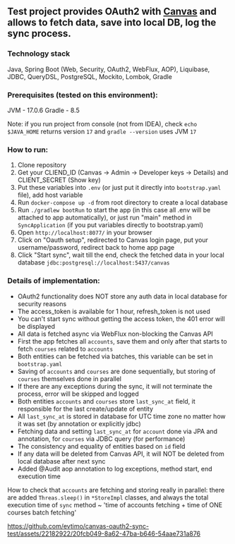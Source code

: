 ## Test project provides OAuth2 with [Canvas](https://canvas.instructure.com/) and allows to fetch data, save into local DB, log the sync process.

### Technology stack

Java, Spring Boot (Web, Security, OAuth2, WebFlux, AOP), Liquibase, JDBC, QueryDSL, PostgreSQL, Mockito, Lombok, Gradle

### Prerequisites (tested on this environment):

JVM - 17.0.6
Gradle - 8.5

Note: if you run project from console (not from IDEA), check `echo $JAVA_HOME` returns version `17` and `gradle --version` uses JVM `17`

### How to run:

1. Clone repository
2. Get your CLIEND_ID (Canvas -> Admin -> Developer keys -> Details) and CLIENT_SECRET (Show key)
3. Put these variables into `.env` (or just put it directly into `bootstrap.yaml` file), add host variable
4. Run `docker-compose up -d` from root directory to create a local database
5. Run `./gradlew bootRun` to start the app (in this case all .env will be attached to app automatically), 
   or just run "main" method in `SyncApplication` (if you put variables directly to bootstrap.yaml)
6. Open `http://localhost:8077/` in your browser
7. Click on "Oauth setup", redirected to Canvas login page, put your username/password, redirect back to home app page
8. Click "Start sync", wait till the end, check the fetched data in your local database `jdbc:postgresql://localhost:5437/canvas`

### Details of implementation:

- OAuth2 functionality does NOT store any auth data in local database for security reasons
- The access_token is available for 1 hour, refresh_token is not used
- You can't start sync without getting the access token, the 401 error will be displayed
- All data is fetched async via WebFlux non-blocking the Canvas API
- First the app fetches all `accounts`, save them and only after that starts to fetch `courses` related to `accounts`
- Both entities can be fetched via batches, this variable can be set in `bootstrap.yaml`
- Saving of `accounts` and `courses` are done sequentially, but storing of `courses` themselves done in parallel
- If there are any exceptions during the sync, it will not terminate the process, error will be skipped and logged
- Both entities `accounts` and `courses` store `last_sync_at` field, it responsible for the last create/update of entity
- All `last_sync_at` is stored in database for UTC time zone no matter how it was set (by annotation or explicitly jdbc)
- Fetching data and setting `last_sync_at` for `account` done via JPA and annotation, for `courses` via JDBC query (for performance)
- The consistency and equality of entities based on `id` field
- If any data will be deleted from Canvas API, it will NOT be deleted from local database after next sync
- Added @Audit aop annotation to log exceptions, method start, end execution time

How to check that `accounts` are fetching and storing really in parallel: there are added `Threas.sleep()` in `*StoreImpl` classes, 
and always the total execution time of `sync` method ~ 'time of accounts fetching + time of ONE courses batch fetching'


https://github.com/evtimo/canvas-oauth2-sync-test/assets/22182922/20fcb049-8a62-47ba-b646-54aae731a876

